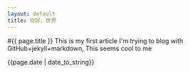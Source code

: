```yaml
---
layout: default
title: 你好，世界 
---
```

#{{ page.title }}
This is my first article
I'm trying to blog with GitHub+jekyll+markdown, This seems cool to me
 
{{page.date | date_to_string}}

